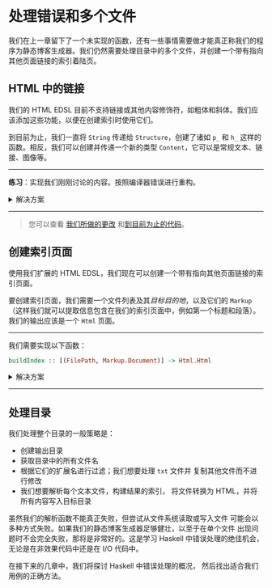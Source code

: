 # 处理错误和多个文件

我们在上一章留下了一个未实现的函数，还有一些事情需要做才能真正称我们的程序为静态博客生成器。我们仍然需要处理目录中的多个文件，并创建一个带有指向其他页面链接的索引着陆页。

## HTML 中的链接

我们的 HTML EDSL 目前不支持链接或其他内容修饰符，如粗体和斜体。我们应该添加这些功能，以便在创建索引时使用它们。

到目前为止，我们一直将 `String` 传递给 `Structure`，创建了诸如 `p_` 和 `h_` 这样的函数。相反，我们可以创建并传递一个新的类型 `Content`，它可以是常规文本、链接、图像等。

---

**练习**：实现我们刚刚讨论的内容。按照编译器错误进行重构。

<details><summary>解决方案</summary>

<details><summary>src/Html/Internal.hs</summary>

```hs
module HsBlog.Html.Internal where

import Numeric.Natural

-- * Types

newtype Html
  = Html String

newtype Structure
  = Structure String

newtype Content
  = Content String

type Title
  = String

-- * EDSL

html_ :: Title -> Structure -> Html
html_ title content =
  Html
    ( el "html"
      ( el "head" (el "title" (escape title))
        <> el "body" (getStructureString content)
      )
    )

-- * Structure

p_ :: Content -> Structure
p_ = Structure . el "p" . getContentString

h_ :: Natural -> Content -> Structure
h_ n = Structure . el ("h" <> show n) . getContentString

ul_ :: [Structure] -> Structure
ul_ =
  Structure . el "ul" . concat . map (el "li" . getStructureString)

ol_ :: [Structure] -> Structure
ol_ =
  Structure . el "ol" . concat . map (el "li" . getStructureString)

code_ :: String -> Structure
code_ = Structure . el "pre" . escape

instance Semigroup Structure where
  (<>) c1 c2 =
    Structure (getStructureString c1 <> getStructureString c2)

instance Monoid Structure where
  mempty = Structure ""

-- * Content

txt_ :: String -> Content
txt_ = Content . escape

link_ :: FilePath -> Content -> Content
link_ path content =
  Content $
    elAttr
      "a"
      ("href=\"" <> escape path <> "\"")
      (getContentString content)

img_ :: FilePath -> Content
img_ path =
  Content $ "<img src=\"" <> escape path <> "\">"

b_ :: Content -> Content
b_ content =
  Content $ el "b" (getContentString content)

i_ :: Content -> Content
i_ content =
  Content $ el "i" (getContentString content)

instance Semigroup Content where
  (<>) c1 c2 =
    Content (getContentString c1 <> getContentString c2)

instance Monoid Content where
  mempty = Content ""

-- * Render

render :: Html -> String
render html =
  case html of
    Html str -> str

-- * Utilities

el :: String -> String -> String
el tag content =
  "<" <> tag <> ">" <> content <> "</" <> tag <> ">"

elAttr :: String -> String -> String -> String
elAttr tag attrs content =
  "<" <> tag <> " " <> attrs <> ">" <> content <> "</" <> tag <> ">"

getStructureString :: Structure -> String
getStructureString structure =
  case structure of
    Structure str -> str

getContentString :: Content -> String
getContentString content =
  case content of
    Content str -> str

escape :: String -> String
escape =
  let
    escapeChar c =
      case c of
        '<' -> "&lt;"
        '>' -> "&gt;"
        '&' -> "&amp;"
        '"' -> "&quot;"
        '\'' -> "&#39;"
        _ -> [c]
  in
    concat . map escapeChar


```

</details>

<details><summary>src/Html.hs</summary>

```hs
module HsBlog.Html
  ( Html
  , Title
  , Structure
  , html_
  , p_
  , h_
  , ul_
  , ol_
  , code_
  , Content
  , txt_
  , img_
  , link_
  , b_
  , i_
  , render
  )
  where

import HsBlog.Html.Internal
```

</details>

<details><summary>src/Convert.hs</summary>

```hs
module HsBlog.Convert where

import qualified HsBlog.Markup as Markup
import qualified HsBlog.Html as Html

convert :: Html.Title -> Markup.Document -> Html.Html
convert title = Html.html_ title . foldMap convertStructure

convertStructure :: Markup.Structure -> Html.Structure
convertStructure structure =
  case structure of
    Markup.Heading n txt ->
      Html.h_ n $ Html.txt_ txt

    Markup.Paragraph p ->
      Html.p_ $ Html.txt_ p

    Markup.UnorderedList list ->
      Html.ul_ $ map (Html.p_ . Html.txt_) list

    Markup.OrderedList list ->
      Html.ol_ $ map (Html.p_ . Html.txt_) list

    Markup.CodeBlock list ->
      Html.code_ (unlines list)
```

</details>

</details>

---

> 您可以查看
> [我们所做的更改](https://github.com/soupi/learn-haskell-blog-generator/commit/110a19029f0be42eb2ac656f5d38356dbf9c5746)
> 和[到目前为止的代码](https://github.com/soupi/learn-haskell-blog-generator/tree/110a19029f0be42eb2ac656f5d38356dbf9c5746)。

## 创建索引页面

使用我们扩展的 HTML EDSL，我们现在可以创建一个带有指向其他页面链接的索引页面。

要创建索引页面，我们需要一个文件列表及其*目标目的地*，以及它们的 `Markup`（这样我们就可以提取信息包含在我们的索引页面中，例如第一个标题和段落）。我们的输出应该是一个 `Html` 页面。

---

我们需要实现以下函数：

```hs
buildIndex :: [(FilePath, Markup.Document)] -> Html.Html
```

<details><summary>解决方案</summary>

```hs
buildIndex :: [(FilePath, Markup.Document)] -> Html.Html
buildIndex files =
  let
    previews =
      map
        ( \(file, doc) ->
          case doc of
            Markup.Heading 1 heading : article ->
              Html.h_ 3 (Html.link_ file (Html.txt_ heading))
                <> foldMap convertStructure (take 3 article)
                <> Html.p_ (Html.link_ file (Html.txt_ "..."))
            _ ->
              Html.h_ 3 (Html.link_ file (Html.txt_ file))
        )
        files
  in
    Html.html_
      "博客"
      ( Html.h_ 1 (Html.link_ "index.html" (Html.txt_ "博客"))
        <> Html.h_ 2 (Html.txt_ "文章")
        <> mconcat previews
      )
```


</details>

---

## 处理目录

我们处理整个目录的一般策略是：

- 创建输出目录
- 获取目录中的所有文件名
- 根据它们的扩展名进行过滤；我们想要处理 `txt` 文件并
  复制其他文件而不进行修改
- 我们想要解析每个文本文件，构建结果的索引，
  将文件转换为 HTML，并将所有内容写入目标目录

虽然我们的解析函数不能真正失败，但尝试从文件系统读取或写入文件
可能会以多种方式失败。如果我们的静态博客生成器足够健壮，以至于在单个文件
出现问题时不会完全失败，那将是非常好的。这是学习 Haskell 中错误处理的绝佳机会，
无论是在非效果代码中还是在 I/O 代码中。

在接下来的几章中，我们将探讨 Haskell 中错误处理的概况，
然后找出适合我们用例的正确方法。 
